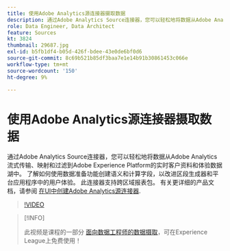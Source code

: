 ```yaml
---
title: 使用Adobe Analytics源连接器摄取数据
description: 通过Adobe Analytics Source连接器，您可以轻松地将数据从Adobe Analytics流式传输、映射和过滤到Adobe Experience Platform的实时客户资料和体验数据湖中。
role: Data Engineer, Data Architect
feature: Sources
kt: 3824
thumbnail: 29687.jpg
exl-id: b5fb1df4-b05d-426f-bdee-43e0de6bf0d6
source-git-commit: 8c69b521b85df3baa7e1e14b91b30861453c066e
workflow-type: tm+mt
source-wordcount: '150'
ht-degree: 9%

---
```


# 使用Adobe Analytics源连接器摄取数据

通过Adobe Analytics Source连接器，您可以轻松地将数据从Adobe Analytics流式传输、映射和过滤到Adobe Experience Platform的实时客户资料和体验数据湖中。 了解如何使用数据准备功能创建语义和计算字段，以改进区段生成器和平台应用程序中的用户体验。 此连接器支持跨区域报表包。 有关更详细的产品文档，请参阅 [在UI中创建Adobe Analytics源连接器](https://experienceleague.adobe.com/docs/experience-platform/sources/ui-tutorials/create/adobe-applications/analytics.html?lang=zh-Hans).

>[!VIDEO](https://video.tv.adobe.com/v/29687?quality=12&learn=on)

>[!INFO]
>
> 此视频是课程的一部分 [面向数据工程师的数据摄取](https://experienceleague.adobe.com/?lang=zh-Hans?recommended=ExperiencePlatform-D-1-2020.1.dataingestion)，可在Experience League上免费使用！
